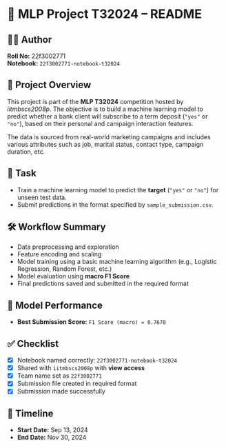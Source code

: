 # 📘 MLP Project T32024 – README

## 🧑‍💻 Author
**Roll No:** 22f3002771  
**Notebook:** `22f3002771-notebook-t32024`

## 🏁 Project Overview
This project is part of the **MLP T32024** competition hosted by *iitmbscs2008p*. The objective is to build a machine learning model to predict whether a bank client will subscribe to a term deposit (`"yes"` or `"no"`), based on their personal and campaign interaction features.

The data is sourced from real-world marketing campaigns and includes various attributes such as job, marital status, contact type, campaign duration, etc.

## 🧪 Task
- Train a machine learning model to predict the **target** (`"yes"` or `"no"`) for unseen test data.
- Submit predictions in the format specified by `sample_submission.csv`.

## 🛠️ Workflow Summary
- Data preprocessing and exploration
- Feature encoding and scaling
- Model training using a basic machine learning algorithm (e.g., Logistic Regression, Random Forest, etc.)
- Model evaluation using **macro F1 Score**
- Final predictions saved and submitted in the required format

## 🧠 Model Performance
- **Best Submission Score:** `F1 Score (macro) = 0.7678`

## ✅ Checklist
- [x] Notebook named correctly: `22f3002771-notebook-t32024`
- [x] Shared with `iitmbscs2008p` with **view access**
- [x] Team name set as `22f3002771`
- [x] Submission file created in required format
- [x] Submission made successfully

## 📅 Timeline
- **Start Date:** Sep 13, 2024  
- **End Date:** Nov 30, 2024

